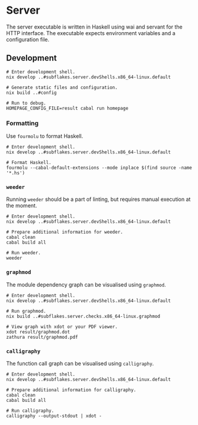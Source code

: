 # Server

The server executable is written in Haskell using wai and servant for the HTTP interface.
The executable expects environment variables and a configuration file.

## Development

```
# Enter development shell.
nix develop ..#subflakes.server.devShells.x86_64-linux.default

# Generate static files and configuration.
nix build ..#config

# Run to debug.
HOMEPAGE_CONFIG_FILE=result cabal run homepage
```

### Formatting

Use `fourmolu` to format Haskell.

```
# Enter development shell.
nix develop ..#subflakes.server.devShells.x86_64-linux.default

# Format Haskell.
fourmolu --cabal-default-extensions --mode inplace $(find source -name '*.hs')
```

### `weeder`

Running `weeder` should be a part of linting, but requires manual execution at the moment.

```
# Enter development shell.
nix develop ..#subflakes.server.devShells.x86_64-linux.default

# Prepare additional information for weeder.
cabal clean
cabal build all

# Run weeder.
weeder
```

### `graphmod`

The module dependency graph can be visualised using `graphmod`.

```
# Enter development shell.
nix develop ..#subflakes.server.devShells.x86_64-linux.default

# Run graphmod.
nix build ..#subflakes.server.checks.x86_64-linux.graphmod

# View graph with xdot or your PDF viewer.
xdot result/graphmod.dot
zathura result/graphmod.pdf
```

### `calligraphy`

The function call graph can be visualised using `calligraphy`.

```
# Enter development shell.
nix develop ..#subflakes.server.devShells.x86_64-linux.default

# Prepare additional information for calligraphy.
cabal clean
cabal build all

# Run calligraphy.
calligraphy --output-stdout | xdot -
```
